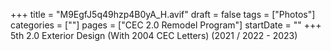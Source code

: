 +++
title = "M9EgfJ5q49hzp4B0yA_H.avif"
draft = false
tags = ["Photos"]
categories = [""]
pages = ["CEC 2.0 Remodel Program"]
startDate = ""
+++
5th 2.0 Exterior Design (With 2004 CEC Letters) (2021 / 2022 - 2023)
